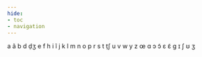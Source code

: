 ```yaml
---
hide:
- toc
- navigation
---
```

a
ã
b
d
d̠ʒ
e
f
h
i
ĩ
j
k
l
m
n
o
p
r
s
t
t̠ʃ
u
v
w
y
z
œ
ɑ
ɔ
ɔ̃
ɛ
ɛ̃
ɡ
ɪ
ʃ
ʊ
ʒ
